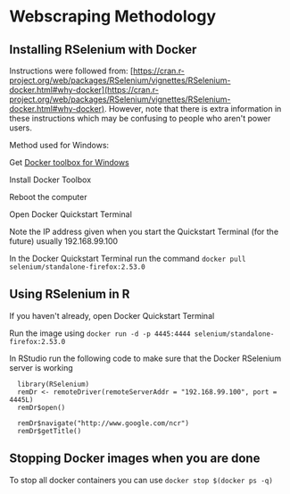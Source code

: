 # Webscraping Methodology

## Installing RSelenium with Docker

Instructions were followed from: [https://cran.r-project.org/web/packages/RSelenium/vignettes/RSelenium-docker.html#why-docker](https://cran.r-project.org/web/packages/RSelenium/vignettes/RSelenium-docker.html#why-docker). However, note that there is extra information in these instructions which may be confusing to people who aren't power users.

Method used for Windows:

Get [Docker toolbox for Windows](https://docs.docker.com/toolbox/toolbox_install_windows/)

Install Docker Toolbox

Reboot the computer

Open Docker Quickstart Terminal

Note the IP address given when you start the Quickstart Terminal (for the future) usually 192.168.99.100

In the Docker Quickstart Terminal run the command `docker pull selenium/standalone-firefox:2.53.0` 

## Using RSelenium in R

If you haven't already, open Docker Quickstart Terminal

Run the image using `docker run -d -p 4445:4444 selenium/standalone-firefox:2.53.0`

In RStudio run the following code to make sure that the Docker RSelenium server is working
```
  library(RSelenium)
  remDr <- remoteDriver(remoteServerAddr = "192.168.99.100", port = 4445L)
  remDr$open()

  remDr$navigate("http://www.google.com/ncr")
  remDr$getTitle()
```

## Stopping Docker images when you are done

To stop all docker containers you can use `docker stop $(docker ps -q)`
